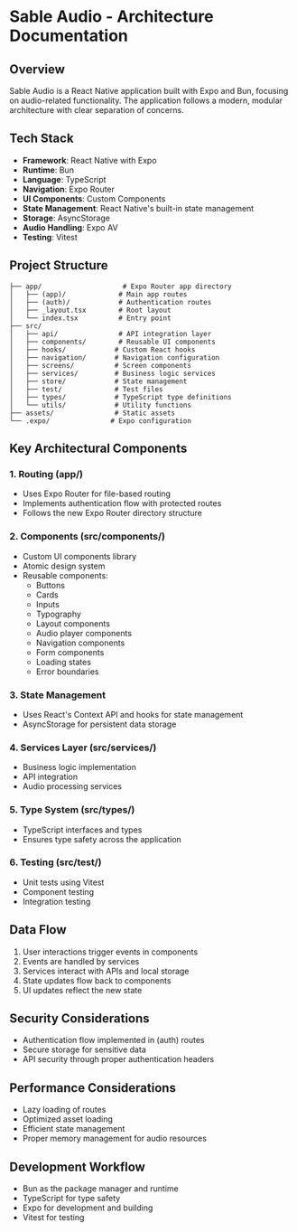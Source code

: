 # Sable Audio - Architecture Documentation

## Overview
Sable Audio is a React Native application built with Expo and Bun, focusing on audio-related functionality. The application follows a modern, modular architecture with clear separation of concerns.

## Tech Stack
- **Framework**: React Native with Expo
- **Runtime**: Bun
- **Language**: TypeScript
- **Navigation**: Expo Router
- **UI Components**: Custom Components
- **State Management**: React Native's built-in state management
- **Storage**: AsyncStorage
- **Audio Handling**: Expo AV
- **Testing**: Vitest

## Project Structure

```
├── app/                    # Expo Router app directory
│   ├── (app)/             # Main app routes
│   ├── (auth)/            # Authentication routes
│   ├── _layout.tsx        # Root layout
│   └── index.tsx          # Entry point
├── src/
│   ├── api/               # API integration layer
│   ├── components/        # Reusable UI components
│   ├── hooks/            # Custom React hooks
│   ├── navigation/       # Navigation configuration
│   ├── screens/          # Screen components
│   ├── services/         # Business logic services
│   ├── store/            # State management
│   ├── test/             # Test files
│   ├── types/            # TypeScript type definitions
│   └── utils/            # Utility functions
├── assets/               # Static assets
└── .expo/               # Expo configuration
```

## Key Architectural Components

### 1. Routing (app/)
- Uses Expo Router for file-based routing
- Implements authentication flow with protected routes
- Follows the new Expo Router directory structure

### 2. Components (src/components/)
- Custom UI components library
- Atomic design system
- Reusable components:
  - Buttons
  - Cards
  - Inputs
  - Typography
  - Layout components
  - Audio player components
  - Navigation components
  - Form components
  - Loading states
  - Error boundaries

### 3. State Management
- Uses React's Context API and hooks for state management
- AsyncStorage for persistent data storage

### 4. Services Layer (src/services/)
- Business logic implementation
- API integration
- Audio processing services

### 5. Type System (src/types/)
- TypeScript interfaces and types
- Ensures type safety across the application

### 6. Testing (src/test/)
- Unit tests using Vitest
- Component testing
- Integration testing

## Data Flow
1. User interactions trigger events in components
2. Events are handled by services
3. Services interact with APIs and local storage
4. State updates flow back to components
5. UI updates reflect the new state

## Security Considerations
- Authentication flow implemented in (auth) routes
- Secure storage for sensitive data
- API security through proper authentication headers

## Performance Considerations
- Lazy loading of routes
- Optimized asset loading
- Efficient state management
- Proper memory management for audio resources

## Development Workflow
- Bun as the package manager and runtime
- TypeScript for type safety
- Expo for development and building
- Vitest for testing 